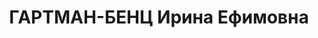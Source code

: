 ---
title: ГАРТМАН-БЕНЦ Ирина Ефимовна
description: 'Род. в 1899, Петроковская губ., пос. Сосновец, еврейка, обр.: среднее,
  член КП Германии, член ВКП(б). Проживала: Москва, ул. 12-я Сокольническая, д. 12,
  кв. 51. Переводчик шифровального подотдела Службы связи ИККИ.

  Арестована 02.09.1937. Обв. в шпионаже и участии в к.-р. террористической организации.
  Приговор: ВК ВС СССР, 01.11.1937 – ВМН. Расстреляна 01.11.1937, г.Москва.

  Реабилитирована ВК ВС СССР 08.06.1957'
---